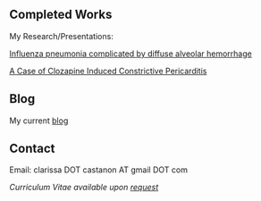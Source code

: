 ## Completed Works

My Research/Presentations:

[Influenza pneumonia complicated by diffuse alveolar hemorrhage](./completed-works/influenza-pneumonia.md)

[A Case of Clozapine Induced Constrictive Pericarditis](./completed-works/constrictive-pericarditis.md)

## Blog

My current [blog](./blog/index.md)

## Contact

Email: clarissa DOT castanon AT gmail DOT com

*Curriculum Vitae available upon [request](mailto:clarissa.castanon@gmail.com?subject=[castanon.io]%20Resume%20Request)*
